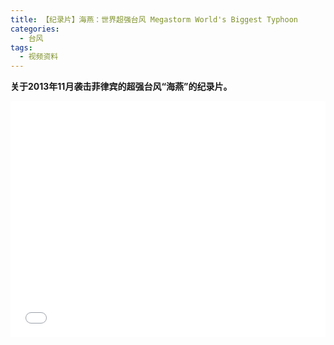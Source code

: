 ```yaml
---
title: 【纪录片】海燕：世界超强台风 Megastorm World's Biggest Typhoon
categories:
  - 台风
tags:
  - 视频资料
---
```

**关于2013年11月袭击菲律宾的超强台风“海燕”的纪录片。**
<div style="position:relative; padding-bottom:75%; width:100%; height:0">
    <iframe src="//player.bilibili.com/player.html?aid=66569910&bvid=BV17441127Wy&cid=115448857&page=1"" scrolling="no" border="0" frameborder="no" framespacing="0" allowfullscreen="true" style="position:absolute; height: 100%; width: 100%;"></iframe>
</div>